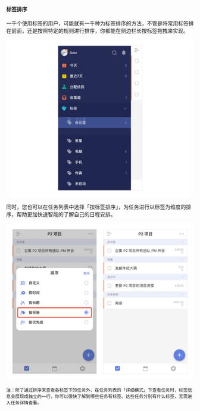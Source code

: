 #### 标签排序

一千个使用标签的用户，可能就有一千种为标签排序的方法，不管是将常用标签排在前面，还是按照特定的规则进行排序，你都能在侧边栏长按标签拖拽来实现。

![iostagsort](../../images/ios/tag/sorttag1.jpg)

同时，您也可以在任务列表中选择「按标签排序」，为任务进行以标签为维度的排序，帮助更加快速智能的了解自己的日程安排。

![iostagsort2](../../images/ios/tag/sorttag2.jpg)

`注：除了通过排序来查看各标签下的任务外，在任务列表的「详细模式」下查看任务时，标签信息会展现成独立的一行，你可以很快了解到哪些任务有标签、这些任务分别有什么标签，无需进入任务详情查看。`

